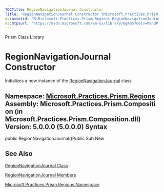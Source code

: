 ```yaml
---
TOCTitle: RegionNavigationJournal Constructor
Title: 'RegionNavigationJournal Constructor (Microsoft.Practices.Prism.Regions)'
ms:assetid: 'M:Microsoft.Practices.Prism.Regions.RegionNavigationJournal.\#ctor'
ms:mtpsurl: 'https://msdn.microsoft.com/en-us/library/Gg405706(v=PandP.50)'
---
```


Prism Class Library

RegionNavigationJournal Constructor
===================================

Initializes a new instance of the [RegionNavigationJournal](https://msdn.microsoft.com/t:microsoft.practices.prism.regions.regionnavigationjournal) class

**Namespace:** [Microsoft.Practices.Prism.Regions](https://msdn.microsoft.com/n:microsoft.practices.prism.regions)
**Assembly:** Microsoft.Practices.Prism.Composition (in Microsoft.Practices.Prism.Composition.dll) Version: 5.0.0.0 (5.0.0.0)
Syntax
------

<span id="syntaxToggle"></span>public RegionNavigationJournal()Public Sub New

See Also
--------

<span id="seeAlsoToggle"></span>
[RegionNavigationJournal Class](https://msdn.microsoft.com/t:microsoft.practices.prism.regions.regionnavigationjournal)

[RegionNavigationJournal Members](https://msdn.microsoft.com/allmembers.t:microsoft.practices.prism.regions.regionnavigationjournal)

[Microsoft.Practices.Prism.Regions Namespace](https://msdn.microsoft.com/n:microsoft.practices.prism.regions)
